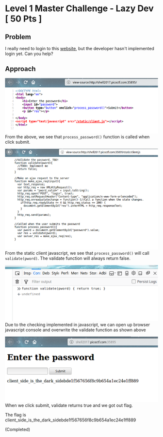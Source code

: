 # Level 1 Master Challenge - Lazy Dev [ 50 Pts ]

## Problem

I really need to login to this [website](http://shell2017.picoctf.com:35895/), but the developer hasn't implemented login yet. Can you help?

## Approach

![](Screenshots/1_lvl1.png)
From the above, we see that `process_password()` function is called when click submit.

![](Screenshots/2_lvl1.png)
From the static client javascript, we see that `process_password()` will call `validate(pword)`. The validate function will always return false.

![](Screenshots/3_lvl1.png)
Due to the checking implemented in javascript, we can open up browser javascript console and overwrite the validate function as shown above

![](Screenshots/4_lvl1.png)
When we click submit, validate returns true and we got out flag.

The flag is client_side_is_the_dark_sidebde1f567656f8c9b654a1ec24e1ff889

(Completed)
